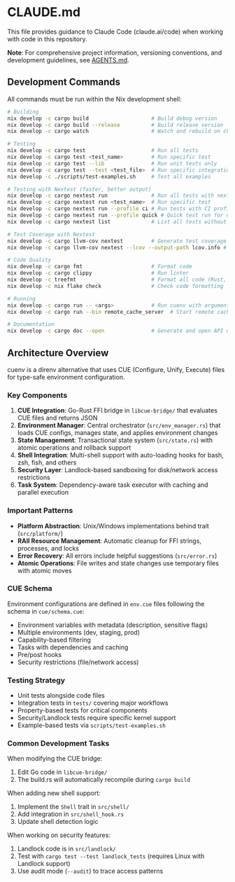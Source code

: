 # CLAUDE.md

This file provides guidance to Claude Code (claude.ai/code) when working with code in this repository.

**Note**: For comprehensive project information, versioning conventions, and development guidelines, see [AGENTS.md](./AGENTS.md).

## Development Commands

All commands must be run within the Nix development shell:

```bash
# Building
nix develop -c cargo build                    # Build debug version
nix develop -c cargo build --release          # Build release version
nix develop -c cargo watch                    # Watch and rebuild on changes

# Testing
nix develop -c cargo test                     # Run all tests
nix develop -c cargo test <test_name>         # Run specific test
nix develop -c cargo test --lib               # Run unit tests only
nix develop -c cargo test --test <test_file>  # Run specific integration test
nix develop -c ./scripts/test-examples.sh     # Test all examples

# Testing with Nextest (faster, better output)
nix develop -c cargo nextest run              # Run all tests with nextest
nix develop -c cargo nextest run <test_name>  # Run specific test
nix develop -c cargo nextest run --profile ci # Run tests with CI profile
nix develop -c cargo nextest run --profile quick # Quick test run for development
nix develop -c cargo nextest list             # List all tests without running

# Test Coverage with Nextest
nix develop -c cargo llvm-cov nextest         # Generate test coverage
nix develop -c cargo llvm-cov nextest --lcov --output-path lcov.info # Generate lcov report

# Code Quality
nix develop -c cargo fmt                      # Format code
nix develop -c cargo clippy                   # Run linter
nix develop -c treefmt                        # Format all code (Rust, Go, Nix, etc.)
nix develop -c nix flake check                # Check code formatting

# Running
nix develop -c cargo run -- <args>            # Run cuenv with arguments
nix develop -c cargo run --bin remote_cache_server  # Start remote cache server

# Documentation
nix develop -c cargo doc --open               # Generate and open API docs
```

## Architecture Overview

cuenv is a direnv alternative that uses CUE (Configure, Unify, Execute) files for type-safe environment configuration.

### Key Components

1. **CUE Integration**: Go-Rust FFI bridge in `libcue-bridge/` that evaluates CUE files and returns JSON
2. **Environment Manager**: Central orchestrator (`src/env_manager.rs`) that loads CUE configs, manages state, and applies environment changes
3. **State Management**: Transactional state system (`src/state.rs`) with atomic operations and rollback support
4. **Shell Integration**: Multi-shell support with auto-loading hooks for bash, zsh, fish, and others
5. **Security Layer**: Landlock-based sandboxing for disk/network access restrictions
6. **Task System**: Dependency-aware task executor with caching and parallel execution

### Important Patterns

- **Platform Abstraction**: Unix/Windows implementations behind trait (`src/platform/`)
- **RAII Resource Management**: Automatic cleanup for FFI strings, processes, and locks
- **Error Recovery**: All errors include helpful suggestions (`src/error.rs`)
- **Atomic Operations**: File writes and state changes use temporary files with atomic moves

### CUE Schema

Environment configurations are defined in `env.cue` files following the schema in `cue/schema.cue`:

- Environment variables with metadata (description, sensitive flags)
- Multiple environments (dev, staging, prod)
- Capability-based filtering
- Tasks with dependencies and caching
- Pre/post hooks
- Security restrictions (file/network access)

### Testing Strategy

- Unit tests alongside code files
- Integration tests in `tests/` covering major workflows
- Property-based tests for critical components
- Security/Landlock tests require specific kernel support
- Example-based tests via `scripts/test-examples.sh`

### Common Development Tasks

When modifying the CUE bridge:

1. Edit Go code in `libcue-bridge/`
2. The build.rs will automatically recompile during `cargo build`

When adding new shell support:

1. Implement the `Shell` trait in `src/shell/`
2. Add integration in `src/shell_hook.rs`
3. Update shell detection logic

When working on security features:

1. Landlock code is in `src/landlock/`
2. Test with `cargo test --test landlock_tests` (requires Linux with Landlock support)
3. Use audit mode (`--audit`) to trace access patterns
